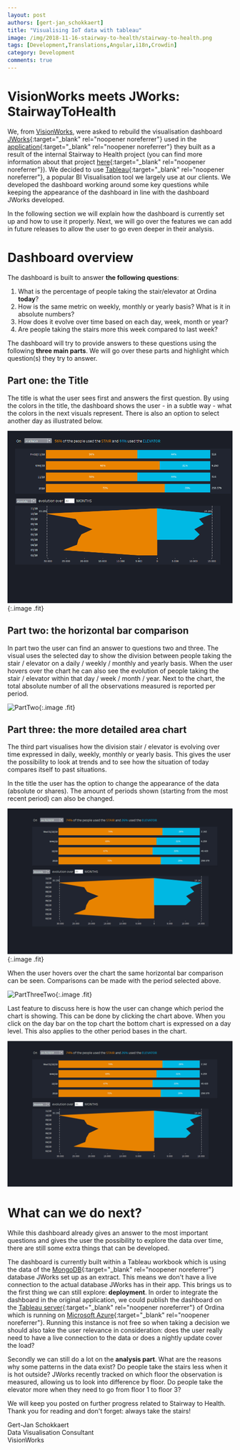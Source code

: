 ```yaml
---
layout: post
authors: [gert-jan_schokkaert]
title: "Visualising IoT data with tableau"
image: /img/2018-11-16-stairway-to-health/stairway-to-health.png
tags: [Development,Translations,Angular,i18n,Crowdin]
category: Development
comments: true
---
```


# VisionWorks meets JWorks: StairwayToHealth
We, from [VisionWorks][], were asked to rebuild the visualisation dashboard [JWorks][]{:target="_blank" rel="noopener noreferrer"} used in the [application][]{:target="_blank" rel="noopener noreferrer"} they built as a result of the internal Stairway to Health project (you can find more information about that project [here][]{:target="_blank" rel="noopener noreferrer"}). 
We decided to use [Tableau][]{:target="_blank" rel="noopener noreferrer"}, a popular BI Visualisation tool we largely use at our clients.
We developed the dashboard working around some key questions while keeping the appearance of the dashboard in line with the dashboard JWorks developed.

In the following section we will explain how the dashboard is currently set up and how to use it properly.
Next, we will go over the features we can add in future releases to allow the user to go even deeper in their analysis.

# Dashboard overview

The dashboard is built to answer **the following questions**:

1. What is the percentage of people taking the stair/elevator at Ordina **today**?
2. How is the same metric on weekly, monthly or yearly basis? What is it in absolute numbers?
3. How does it evolve over time based on each day, week, month or year?
4. Are people taking the stairs more this week compared to last week?

The dashboard will try to provide answers to these questions using the following **three main parts**.
We will go over these parts and highlight which question(s) they try to answer.

## Part one: the Title

The title is what the user sees first and answers the first question.
By using the colors in the title, the dashboard shows the user - in a subtle way - what the colors in the next visuals represent.
There is also an option to select another day as illustrated below.

![PartOne](/img/2018-11-16-stairway-to-health/PartOne.gif){:.image .fit}

## Part two: the horizontal bar comparison

In part two the user can find an answer to questions two and three.
The visual uses the selected day to show the division between people taking the stair / elevator on a daily / weekly / monthly and yearly basis.
When the user hovers over the chart he can also see the evolution of people taking the stair / elevator within that day / week / month / year.
Next to the chart, the total absolute number of all the observations measured is reported per period.

![PartTwo](/img/2018-11-16-stairway-to-health/PartTwo.gif){:.image .fit}

## Part three: the more detailed area chart

The third part visualises how the division stair / elevator is evolving over time expressed in daily, weekly, monthly or yearly basis.
This gives the user the possibility to look at trends and to see how the situation of today compares itself to past situations.

In the title the user has the option to change the appearance of the data (absolute or shares).
The amount of periods shown (starting from the most recent period) can also be changed.

![PartThreeOne](/img/2018-11-16-stairway-to-health/PartThreeOne.gif){:.image .fit}

When the user hovers over the chart the same horizontal bar comparison can be seen. 
Comparisons can be made with the period selected above.

![PartThreeTwo](/img/2018-11-16-stairway-to-health/PartThreeTwo.gif){:.image .fit}

Last feature to discuss here is how the user can change which period the chart is showing.
This can be done by clicking the chart above.
When you click on the day bar on the top chart the bottom chart is expressed on a day level.
This also applies to the other period bases in the chart.

![PartThreeThree](/img/2018-11-16-stairway-to-health/PartThreeThree.gif)

# What can we do next?

While this dashboard already gives an answer to the most important questions and gives the user the possibility to explore the data over time, there are still some extra things that can be developed.

The dashboard is currently built within a Tableau workbook which is using the data of the [MongoDB][]{:target="_blank" rel="noopener noreferrer"} database JWorks set up as an extract.
This means we don't have a live connection to the actual database JWorks has in their app.
This brings us to the first thing we can still explore: **deployment**.
In order to integrate the dashboard in the original application, we could publish the dashboard on the [Tableau server][]{:target="_blank" rel="noopener noreferrer"} of Ordina which is running on [Microsoft Azure][]{:target="_blank" rel="noopener noreferrer"}.
Running this instance is not free so when taking a decision we should also take the user relevance in consideration: does the user really need to have a live connection to the data or does a nightly update cover the load?

Secondly we can still do a lot on the **analysis part**. What are the reasons why some patterns in the data exist? Do people take the stairs less when it is hot outside?
JWorks recently tracked on which floor the observation is measured, allowing us to look into difference by floor. Do people take the elevator more when they need to go from floor 1 to floor 3?

We will keep you posted on further progress related to Stairway to Health. Thank you for reading and don't forget: always take the stairs!

Gert-Jan Schokkaert   
Data Visualisation Consultant   
VisionWorks

[Tableau]: https://www.tableau.com/
[application]: https://stairwayto.health/dashboard
[Microsoft Azure]: https://azure.microsoft.com/en-us/
[Tableau server]: https://www.tableau.com/trial/tableau-server
[VisionWorks]: https://www.ordina.be/vakgebieden/bi-analytics/
[JWorks]: https://ordina-jworks.github.io/
[here]: https://ordina-jworks.github.io/iot/2018/03/14/Stairway-To-Health-2.html
[MongoDB]: https://www.mongodb.com/
